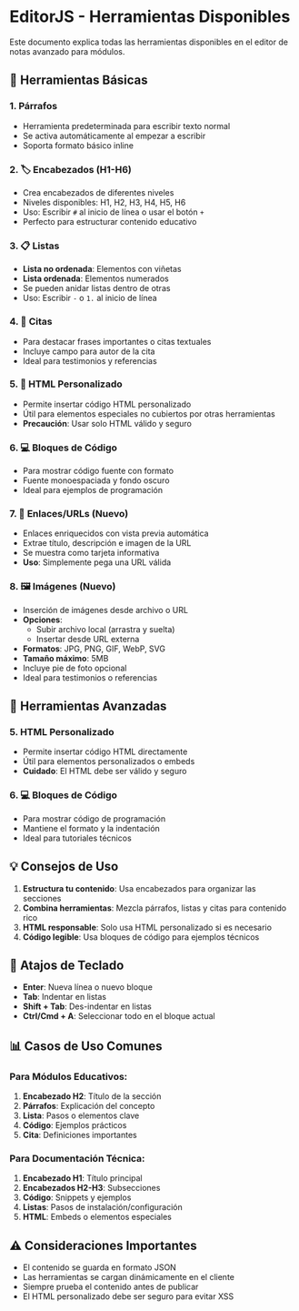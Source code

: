 # EditorJS - Herramientas Disponibles

Este documento explica todas las herramientas disponibles en el editor de notas avanzado para módulos.

## 📌 Herramientas Básicas

### 1. **Párrafos**

- Herramienta predeterminada para escribir texto normal
- Se activa automáticamente al empezar a escribir
- Soporta formato básico inline

### 2. **🏷️ Encabezados (H1-H6)**

- Crea encabezados de diferentes niveles
- Niveles disponibles: H1, H2, H3, H4, H5, H6
- Uso: Escribir `#` al inicio de línea o usar el botón `+`
- Perfecto para estructurar contenido educativo

### 3. **📋 Listas**

- **Lista no ordenada**: Elementos con viñetas
- **Lista ordenada**: Elementos numerados
- Se pueden anidar listas dentro de otras
- Uso: Escribir `-` o `1.` al inicio de línea

### 4. **💬 Citas**

- Para destacar frases importantes o citas textuales
- Incluye campo para autor de la cita
- Ideal para testimonios y referencias

### 5. **🔧 HTML Personalizado**

- Permite insertar código HTML personalizado
- Útil para elementos especiales no cubiertos por otras herramientas
- **Precaución**: Usar solo HTML válido y seguro

### 6. **💻 Bloques de Código**

- Para mostrar código fuente con formato
- Fuente monoespaciada y fondo oscuro
- Ideal para ejemplos de programación

### 7. **🔗 Enlaces/URLs (Nuevo)**

- Enlaces enriquecidos con vista previa automática
- Extrae título, descripción e imagen de la URL
- Se muestra como tarjeta informativa
- **Uso**: Simplemente pega una URL válida

### 8. **🖼️ Imágenes (Nuevo)**

- Inserción de imágenes desde archivo o URL
- **Opciones**:
  - Subir archivo local (arrastra y suelta)
  - Insertar desde URL externa
- **Formatos**: JPG, PNG, GIF, WebP, SVG
- **Tamaño máximo**: 5MB
- Incluye pie de foto opcional
- Ideal para testimonios o referencias

## 🔧 Herramientas Avanzadas

### 5. **HTML Personalizado**

- Permite insertar código HTML directamente
- Útil para elementos personalizados o embeds
- **Cuidado**: El HTML debe ser válido y seguro

### 6. **💻 Bloques de Código**

- Para mostrar código de programación
- Mantiene el formato y la indentación
- Ideal para tutoriales técnicos

## 💡 Consejos de Uso

1. **Estructura tu contenido**: Usa encabezados para organizar las secciones
2. **Combina herramientas**: Mezcla párrafos, listas y citas para contenido rico
3. **HTML responsable**: Solo usa HTML personalizado si es necesario
4. **Código legible**: Usa bloques de código para ejemplos técnicos

## 🚀 Atajos de Teclado

- **Enter**: Nueva línea o nuevo bloque
- **Tab**: Indentar en listas
- **Shift + Tab**: Des-indentar en listas
- **Ctrl/Cmd + A**: Seleccionar todo en el bloque actual

## 📊 Casos de Uso Comunes

### Para Módulos Educativos:

1. **Encabezado H2**: Título de la sección
2. **Párrafos**: Explicación del concepto
3. **Lista**: Pasos o elementos clave
4. **Código**: Ejemplos prácticos
5. **Cita**: Definiciones importantes

### Para Documentación Técnica:

1. **Encabezado H1**: Título principal
2. **Encabezados H2-H3**: Subsecciones
3. **Código**: Snippets y ejemplos
4. **Listas**: Pasos de instalación/configuración
5. **HTML**: Embeds o elementos especiales

## ⚠️ Consideraciones Importantes

- El contenido se guarda en formato JSON
- Las herramientas se cargan dinámicamente en el cliente
- Siempre prueba el contenido antes de publicar
- El HTML personalizado debe ser seguro para evitar XSS
